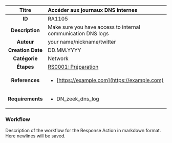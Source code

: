 | Titre                       | Accéder aux journaux DNS internes         |
|:---------------------------:|:--------------------|
| **ID**                      | RA1105            |
| **Description**             | Make sure you have access to internal communication DNS logs   |
| **Auteur**                  | your name/nickname/twitter        |
| **Creation Date**           | DD.MM.YYYY |
| **Catégorie**                | Network      |
| **Étapes**                   |[RS0001: Préparation](../Response_Stages/RS0001.md)| 
| **References** |<ul><li>[https://example.com](https://example.com)</li></ul>|
| **Requirements** |<ul><li>DN_zeek_dns_log</li></ul>|

### Workflow

Description of the workflow for the Response Action in markdown format.  
Here newlines will be saved.  
